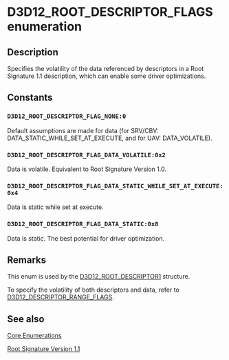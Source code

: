 # D3D12_ROOT_DESCRIPTOR_FLAGS enumeration

## Description

Specifies the volatility of the data referenced by descriptors in a Root Signature 1.1 description, which can enable some driver optimizations.

## Constants

### `D3D12_ROOT_DESCRIPTOR_FLAG_NONE:0`

Default assumptions are made for data (for SRV/CBV: DATA_STATIC_WHILE_SET_AT_EXECUTE, and for UAV: DATA_VOLATILE).

### `D3D12_ROOT_DESCRIPTOR_FLAG_DATA_VOLATILE:0x2`

Data is volatile. Equivalent to Root Signature Version 1.0.

### `D3D12_ROOT_DESCRIPTOR_FLAG_DATA_STATIC_WHILE_SET_AT_EXECUTE:0x4`

Data is static while set at execute.

### `D3D12_ROOT_DESCRIPTOR_FLAG_DATA_STATIC:0x8`

Data is static. The best potential for driver optimization.

## Remarks

This enum is used by the [D3D12_ROOT_DESCRIPTOR1](https://learn.microsoft.com/windows/desktop/api/d3d12/ns-d3d12-d3d12_root_descriptor1) structure.

To specify the volatility of both descriptors and data, refer to [D3D12_DESCRIPTOR_RANGE_FLAGS](https://learn.microsoft.com/windows/desktop/api/d3d12/ne-d3d12-d3d12_descriptor_range_flags).

## See also

[Core Enumerations](https://learn.microsoft.com/windows/desktop/direct3d12/direct3d-12-enumerations)

[Root Signature Version 1.1](https://learn.microsoft.com/windows/desktop/direct3d12/root-signature-version-1-1)
